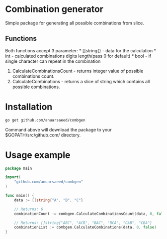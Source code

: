 # Combination generator
Simple package for generating all possible combinations from slice.

## Functions
Both functions accept 3 parameter: 
	* []string{} - data for the calculation
	* int - calculated combinations digits length(pass 0 for default)
	* bool - if single character can repeat in the combination

1. CalculateCombinationsCount - returns integer value of possible combinations count.
2. CalculateCombinations - returns a slice of string which contains all possible combinations.

# Installation
``` bash
go get github.com/anuarsaeed/combgen
```
Command above will download the package to your $GOPATH/src/github.com/ directory.


# Usage example
``` go
package main

import(
    "github.com/anuarsaeed/combgen"
)

func main() {
	data := []string{"A", "B", "C"}

	// Returns: 6
	combinationCount := combgen.CalculateCombinationsCount(data, 0, false)

	// Returns: []string{"ABC", "ACB", "BAC", "BCA", "CAB", "CBA"}
	combinationList := combgen.CalculateCombinations(data, 0, false)
}
```


